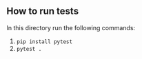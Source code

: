 ## How to run tests

In this directory run the following commands:

1. `pip install pytest`
2. `pytest .`